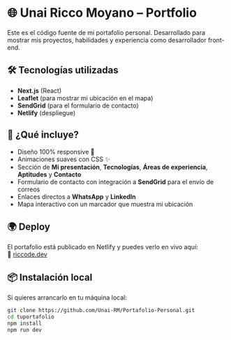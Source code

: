 # 🌐 Unai Ricco Moyano – Portfolio

Este es el código fuente de mi portafolio personal. Desarrollado para mostrar mis proyectos, habilidades y experiencia como desarrollador front-end.

## 🛠 Tecnologías utilizadas

- **Next.js** (React)
- **Leaflet** (para mostrar mi ubicación en el mapa)
- **SendGrid** (para el formulario de contacto)
- **Netlify** (despliegue)

## 🚀 ¿Qué incluye?

- Diseño 100% responsive 📱
- Animaciones suaves con CSS ✨
- Sección de **Mi presentación**, **Tecnologías**, **Áreas de experiencia**, **Aptitudes** y **Contacto**
- Formulario de contacto con integración a **SendGrid** para el envío de correos
- Enlaces directos a **WhatsApp** y **LinkedIn**
- Mapa interactivo con un marcador que muestra mi ubicación

## 🌍 Deploy

El portafolio está publicado en Netlify y puedes verlo en vivo aquí:  
🔗 [riccode.dev](https://riccode.dev)

## 📦 Instalación local

Si quieres arrancarlo en tu máquina local:

```bash
git clone https://github.com/Unai-RM/Portafolio-Personal.git
cd tuportafolio
npm install
npm run dev
